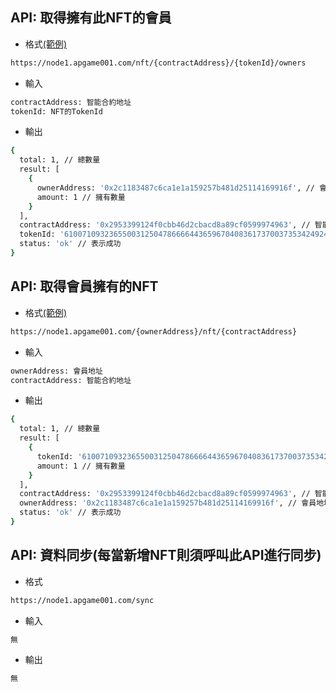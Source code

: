 ## API: 取得擁有此NFT的會員
- 格式[(範例)](https://node1.apgame001.com/nft/0x2953399124f0cbb46d2cbacd8a89cf0599974963/61007109323655003125047866664436596704083617370037353424924359052686341963777/owners)
```bash
https://node1.apgame001.com/nft/{contractAddress}/{tokenId}/owners
```

- 輸入
```bash
contractAddress: 智能合約地址
tokenId: NFT的TokenId
```

- 輸出
```bash
{
  total: 1, // 總數量
  result: [
    {
      ownerAddress: '0x2c1183487c6ca1e1a159257b481d25114169916f', // 會員地址
      amount: 1 // 擁有數量
    }
  ],
  contractAddress: '0x2953399124f0cbb46d2cbacd8a89cf0599974963', // 智能合約地址
  tokenId: '61007109323655003125047866664436596704083617370037353424924359052686341963777', // NFT的TokenId
  status: 'ok' // 表示成功
}
```

## API: 取得會員擁有的NFT
- 格式[(範例)](https://node1.apgame001.com/0x2c1183487c6ca1e1a159257b481d25114169916f/nft/0x2953399124f0cbb46d2cbacd8a89cf0599974963)
```bash
https://node1.apgame001.com/{ownerAddress}/nft/{contractAddress}
```

- 輸入
```bash
ownerAddress: 會員地址
contractAddress: 智能合約地址
```

- 輸出
```bash
{
  total: 1, // 總數量
  result: [
    {
      tokenId: '61007109323655003125047866664436596704083617370037353424924359052686341963777', // NFT的TokenId
      amount: 1 // 擁有數量
    }
  ],
  contractAddress: '0x2953399124f0cbb46d2cbacd8a89cf0599974963', // 智能合約地址
  ownerAddress: '0x2c1183487c6ca1e1a159257b481d25114169916f', // 會員地址
  status: 'ok' // 表示成功
}
```

## API: 資料同步(每當新增NFT則須呼叫此API進行同步)
- 格式
```bash
https://node1.apgame001.com/sync
```

- 輸入
```bash
無
```

- 輸出
```bash
無
```
